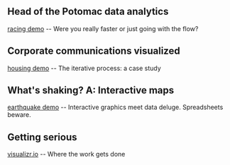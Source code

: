 
## Head of the Potomac data analytics

[racing demo](http://pbogden.com/racing) -- Were you really faster or just going with the flow?

## Corporate communications visualized

[housing demo](http://pbogden.com/single) -- The iterative process: a case study

## What's shaking? A: Interactive maps

[earthquake demo](http://pbogden.com/shake) -- Interactive graphics meet data deluge. Spreadsheets beware.

## Getting serious

[visualizr.io](http://visualizr.io) -- Where the work gets done
